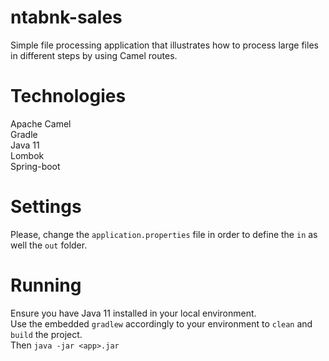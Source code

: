 # ntabnk-sales

Simple file processing application that illustrates how to process large files in different steps by using Camel routes.

# Technologies

Apache Camel  
Gradle  
Java 11  
Lombok  
Spring-boot  

# Settings

Please, change the `application.properties` file in order to define the `in` as well the `out` folder.

# Running

Ensure you have Java 11 installed in your local environment.  
Use the embedded `gradlew` accordingly to your environment to `clean` and `build` the project.  
Then  `java -jar <app>.jar`  
